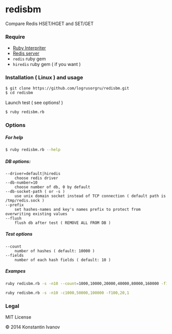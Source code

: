 redisbm
=======

Compare Redis HSET/HGET and SET/GET

### Require

* [Ruby Interpriter](http://ruby-lang.org)
* [Redis server](http://redis.io)
* `redis` ruby gem
* `hiredis` ruby gem ( if you want )


### Installation ( Linux ) and usage

```bash
$ git clone https://github.com/logrusorgru/redisbm.git
$ cd redisbm
```
Launch test ( see options! )

```bash
$ ruby redisbm.rb
```

### Options

##### For help

```bash
$ ruby redisbm.rb --help
```

##### DB options:

	--driver=default|hiredis
		choose redis driver
	--db-number=10
		choose number of db, 0 by default
	--db-socket-path ( or -s )
		use unix domain socket instead of TCP connection ( default path is /tmp/redis.sock )
	--prefix
		set hashes-names and key's names prefix to protect from overwriting existing values
	--flush
		flush db after test ( REMOVE ALL FROM DB )

##### Test options

	--count
		number of hashes ( default: 10000 )
	--fields
		number of each hash fields ( default: 10 )

##### Exampes

```bash
ruby redisbm.rb -s -n10 --count=1000,10000,20000,40000,80000,160000 -f100
```

```bash
ruby redisbm.rb -s -n10 -c1000,50000,100000 -f100,20,1
```

### Legal

MIT License

&copy; 2014 Konstantin Ivanov
